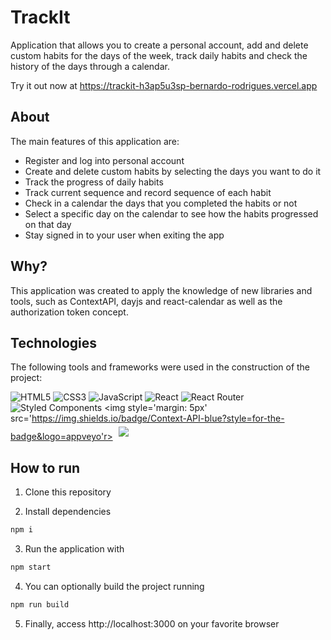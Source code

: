 # TrackIt

Application that allows you to create a personal account, add and delete custom habits for the days of the week, track daily habits and check the history of the days through a calendar.

Try it out now at https://trackit-h3ap5u3sp-bernardo-rodrigues.vercel.app

## About

The main features of this application are:

- Register and log into personal account
- Create and delete custom habits by selecting the days you want to do it
- Track the progress of daily habits
- Track current sequence and record sequence of each habit
- Check in a calendar the days that you completed the habits or not
- Select a specific day on the calendar to see how the habits progressed on that day
- Stay signed in to your user when exiting the app

## Why?

This application was created to apply the knowledge of new libraries and tools, such as ContextAPI, dayjs and react-calendar as well as the authorization token concept.

## Technologies

The following tools and frameworks were used in the construction of the project:<br>


  ![HTML5](https://img.shields.io/badge/html5-%23E34F26.svg?style=for-the-badge&logo=html5&logoColor=white)
  ![CSS3](https://img.shields.io/badge/css3-%231572B6.svg?style=for-the-badge&logo=css3&logoColor=white)
  ![JavaScript](https://img.shields.io/badge/javascript-%23323330.svg?style=for-the-badge&logo=javascript&logoColor=%23F7DF1E)
  ![React](https://img.shields.io/badge/react-%2320232a.svg?style=for-the-badge&logo=react&logoColor=%2361DAFB)
  ![React Router](https://img.shields.io/badge/React_Router-CA4245?style=for-the-badge&logo=react-router&logoColor=white)
  ![Styled Components](https://img.shields.io/badge/styled--components-DB7093?style=for-the-badge&logo=styled-components&logoColor=white)
   <img style='margin: 5px' src='https://img.shields.io/badge/Context-API-blue?style=for-the-badge&logo=appveyo'r>
   <img style='margin: 5px' src='https://img.shields.io/badge/React-Calendar-blue?style=for-the-badge&logo=appveyor'>


## How to run

1. Clone this repository

2. Install dependencies
```bash
npm i
```

3. Run the application with
```bash
npm start
```

4. You can optionally build the project running
```bash
npm run build
```
5. Finally, access http://localhost:3000 on your favorite browser
